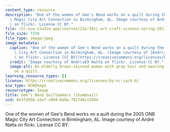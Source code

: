 ```yaml
---
content_type: resource
description: "One of the women of Gee's Bend works on a quilt during the 2005 ONB\
  \ Magic City Art Connection in Birmingham, AL. Image courtesy of Andr\xE9 Natta\
  \ on flickr. License CC BY."
file: /ol-ocw-studio-app/courses/21a-501j-art-craft-science-spring-2013/0e3fd356a1efc0948a8a781740c12604_21a-501js13-th.jpg
file_size: 7334
file_type: image/jpeg
image_metadata:
  caption: "One of the women of Gee's Bend works on a quilt during the 2005 ONB Magic\
    \ City Art Connection in Birmingham, AL. (Image courtesy of [Andr\xE9 Natta](https://www.flickr.com/photos/acnatta/272260767/in/photolist-q4pL6-q4pDa)\
    \ on flickr. License [CC BY](https://creativecommons.org/licenses/by/2.0/).)"
  credit: "Image courtesy of Andr\xE9 Natta on flickr. License CC BY."
  image-alt: An elderly brown-skinned woman with gray hair and wearing glasses works
    on a quilt.
learning_resource_types: []
license: https://creativecommons.org/licenses/by-nc-sa/4.0/
ocw_type: OCWImage
resourcetype: Image
title: Gee's Bend Quiltmakers (thumbnail)
uid: 0e3fd356-a1ef-c094-8a8a-781740c12604
---
```

One of the women of Gee's Bend works on a quilt during the 2005 ONB Magic City Art Connection in Birmingham, AL. Image courtesy of André Natta on flickr. License CC BY.